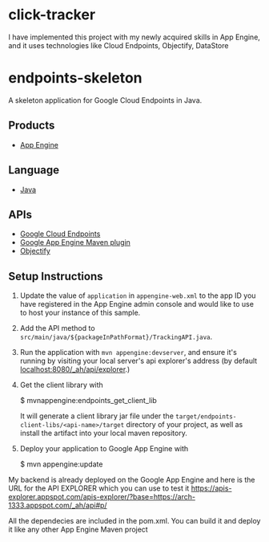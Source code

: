 # click-tracker

I have implemented this project with my newly acquired skills in App Engine, and it uses technologies like Cloud Endpoints, Objectify, DataStore

endpoints-skeleton
==================

A skeleton application for Google Cloud Endpoints in Java.

## Products
- [App Engine][1]

## Language
- [Java][2]

## APIs
- [Google Cloud Endpoints][3]
- [Google App Engine Maven plugin][4]
- [Objectify][5]

## Setup Instructions

1. Update the value of `application` in `appengine-web.xml` to the app
   ID you have registered in the App Engine admin console and would
   like to use to host your instance of this sample.

1. Add the API method to `src/main/java/${packageInPathFormat}/TrackingAPI.java`.


1. Run the application with `mvn appengine:devserver`, and ensure it's
   running by visiting your local server's api explorer's address (by
   default [localhost:8080/_ah/api/explorer][5].)

1. Get the client library with

   $ mvnappengine:endpoints_get_client_lib

   It will generate a client library jar file under the
   `target/endpoints-client-libs/<api-name>/target` directory of your
   project, as well as install the artifact into your local maven
   repository.

1. Deploy your application to Google App Engine with

   $ mvn appengine:update

My backend is already deployed on the Google App Engine and here is the URL for the API EXPLORER which you can use to test it https://apis-explorer.appspot.com/apis-explorer/?base=https://arch-1333.appspot.com/_ah/api#p/

All the dependecies are included in the pom.xml. You can build it and deploy it like any other App Engine Maven project

[1]: https://developers.google.com/appengine
[2]: http://java.com/en/
[3]: https://developers.google.com/appengine/docs/java/endpoints/
[4]: https://developers.google.com/appengine/docs/java/tools/maven
[5]: https://localhost:8080/_ah/api/explorer
[6]: https://console.developers.google.com/
